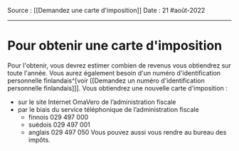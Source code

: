Source : [[Demandez une carte d'imposition]]
Date : 21 #août-2022
***

# Pour obtenir une carte d'imposition
Pour l'obtenir, vous devrez estimer combien de revenus vous obtiendrez sur toute l'année. Vous aurez également besoin d'un numéro d'identification personnelle finlandais^[voir [[Demandez un numéro d'identification personnelle finlandais]]].
Vous obtiendrez une nouvelle carte d'imposition :
-   sur le site Internet OmaVero de l’administration fiscale
-   par le biais du service téléphonique de l’administration fiscale
	-  finnois 029 497 000
	-  suédois 029 497 001
	-  anglais 029 497 050
Vous pouvez aussi vous rendre au bureau des impôts.